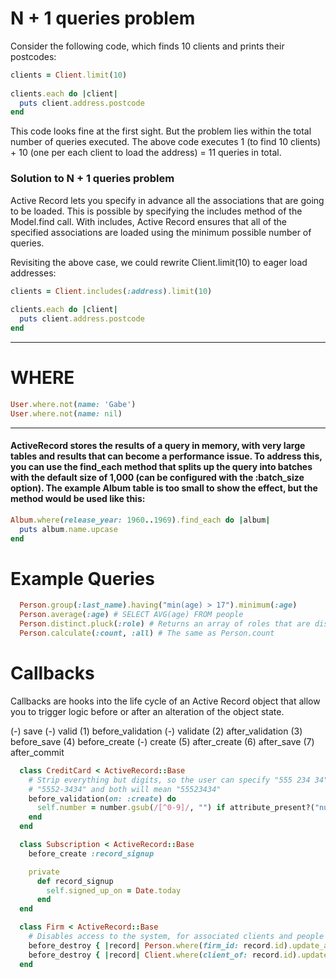 
# N + 1 queries problem

Consider the following code, which finds 10 clients and prints their postcodes:

```ruby
clients = Client.limit(10)
 
clients.each do |client|
  puts client.address.postcode
end
```
This code looks fine at the first sight. But the problem lies within the total number of queries executed. The above code executes 1 (to find 10 clients) + 10 (one per each client to load the address) = 11 queries in total.

### Solution to N + 1 queries problem

Active Record lets you specify in advance all the associations that are going to be loaded. This is possible by specifying the includes method of the Model.find call. With includes, Active Record ensures that all of the specified associations are loaded using the minimum possible number of queries.

Revisiting the above case, we could rewrite Client.limit(10) to eager load addresses:

```ruby
clients = Client.includes(:address).limit(10)
 
clients.each do |client|
  puts client.address.postcode
end
```

-----

# WHERE

```ruby
User.where.not(name: 'Gabe')
User.where.not(name: nil)
```

----------

#### ActiveRecord stores the results of a query in memory, with very large tables and results that can become a performance issue. To address this, you can use the find_each method that splits up the query into batches with the default size of 1,000 (can be configured with the :batch_size option). The example Album table is too small to show the effect, but the method would be used like this:

```ruby
Album.where(release_year: 1960..1969).find_each do |album| 
  puts album.name.upcase
end
```

# Example Queries
```ruby
  Person.group(:last_name).having("min(age) > 17").minimum(:age)
  Person.average(:age) # SELECT AVG(age) FROM people
  Person.distinct.pluck(:role) # Returns an array of roles that are distinct
  Person.calculate(:count, :all) # The same as Person.count
```



# Callbacks
Callbacks are hooks into the life cycle of an Active Record object that allow 
you to trigger logic before or after an alteration of the object state. 

(-) save
(-) valid
(1) before_validation
(-) validate
(2) after_validation
(3) before_save
(4) before_create
(-) create
(5) after_create
(6) after_save
(7) after_commit


```ruby
  class CreditCard < ActiveRecord::Base
    # Strip everything but digits, so the user can specify "555 234 34" or
    # "5552-3434" and both will mean "55523434"
    before_validation(on: :create) do
      self.number = number.gsub(/[^0-9]/, "") if attribute_present?("number")
    end
  end

  class Subscription < ActiveRecord::Base
    before_create :record_signup

    private
      def record_signup
        self.signed_up_on = Date.today
      end
  end

  class Firm < ActiveRecord::Base
    # Disables access to the system, for associated clients and people when the firm is destroyed
    before_destroy { |record| Person.where(firm_id: record.id).update_all(access: 'disabled')   }
    before_destroy { |record| Client.where(client_of: record.id).update_all(access: 'disabled') }
  end
```
